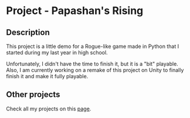 # Project - Papashan's Rising

## Description
This project is a little demo for a Rogue-like game made in Python that I started during my last year in high school.

Unfortunately, I didn't have the time to finish it, but it is a "bit" playable.  
Also, I am currently working on a remake of this project on Unity to finally finish it and make it fully playable.

## Other projects
Check all my projects on this [page](https://github.com/ToxikSkrrt/Projects).
